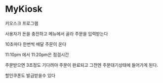 # MyKiosk
키오스크 프로그램

사용자가 돈을 충전하고 메뉴에서 골라 주문을 입력받는다

10초마다 한번씩 배달 주문이 온다

11:10pm 에서 11:20pm은 점검시간

주문받으면 3초정도 기다려야 주문이 완료되고 그전엔 주문대기상태에 들어가게 된다.

할인쿠폰도 발급받을수 있다
